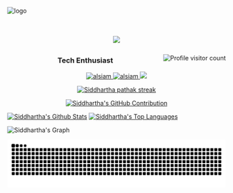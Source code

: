 ![logo](https://github.com/siddhartha1104/siddhartha1104/blob/main/IMG_4623.jpg)

<h1 align="center">
  <a href="https://github.com/siddhartha1104"><img src="https://readme-typing-svg.herokuapp.com?font=Fira+Code&pause=1000&color=45F71E&random=false&width=435&lines=Hi+👋,+It's+me+Siddhartha+Pathak"></a>
</h1>

<a href="https://komarev.com/ghpvc/?username=alsiam">
  <img align="right" src="https://komarev.com/ghpvc/?username=siddhartha1104&label=Visitors&color=1422F7&style=flat" alt="Profile visitor count" />
</a>
<h3 align="center"> Tech Enthusiast </h3>

<p align="center">
 <a href="https://siddharthapathak.com.np/" target="_blank">
  <img src="https://img.shields.io/badge/my_portfolio-000?style=for-the-badge&logo=ko-fi&logoColor=white" alt="alsiam"/>
 </a>
 <a href="https://www.linkedin.com/in/siddharthapathak/" target="_blank">
  <img src="https://img.shields.io/badge/LinkedIn-0077B5?style=for-the-badge&logo=linkedin&logoColor=white" alt="alsiam"/>
 </a>
 <a href="https://x.com/sidx404" target="_blank">
  <img src="https://img.shields.io/badge/Twitter-1DA1F2?style=for-the-badge&logo=twitter&logoColor=white" />
 </a>
</p>

<!-- <h2>💻 Tech Stack</h2>
  <p align="center">
    <img align="left" alt="Git" width="30px" style="padding-right:10px;" src="https://cdn.jsdelivr.net/gh/devicons/devicon/icons/git/git-original.svg" />
    <img align="left" alt="Linux" width="30px" style="padding-right:10px;" src="https://cdn.jsdelivr.net/gh/devicons/devicon/icons/linux/linux-original.svg" />
    <img align="left" alt="HTML" width="30px" style="padding-right:10px;" src="https://cdn.jsdelivr.net/gh/devicons/devicon/icons/html5/html5-plain.svg" />
    <img align="left" alt="CSS" width="30px" style="padding-right:10px;" src="https://cdn.jsdelivr.net/gh/devicons/devicon/icons/css3/css3-plain.svg" />
    <img align="left" alt="Python" width="30px" style="padding-right:10px;" src="https://cdn.jsdelivr.net/gh/devicons/devicon/icons/python/python-plain.svg" />
    <img align="left" alt="GitHub" width="30px" style="padding-right:10px;" src="https://cdn.jsdelivr.net/gh/devicons/devicon/icons/github/github-original.svg" />
    <img align="left" alt="Fedora" width="30px" style="padding-right:10px;" src="https://raw.githubusercontent.com/devicons/devicon/refs/heads/master/icons/fedora/fedora-original.svg">
  </br>
</p> -->

<p align="center">
  <a href="https://github.com/siddhartha1104">
    <img src="https://github-readme-streak-stats.herokuapp.com/?user=siddhartha1104&theme=radical&border=7F3FBF&background=0D1117" alt="Siddhartha pathak streak"/>
  </a>
</p>

<p align="center">
  <a href="https://github.com/siddhartha1104">
    <img src="https://github-profile-summary-cards.vercel.app/api/cards/profile-details?username=siddhartha1104&theme=radical" alt="Siddhartha's GitHub Contribution"/>
  </a>
</p>

<p>
    <a href="https://github.com/siddhartha1104"><img alt="Siddhartha's Github Stats" src="https://denvercoder1-github-readme-stats.vercel.app/api?username=siddhartha1104&show_icons=true&count_private=true&theme=react&border_color=7F3FBF&bg_color=0D1117&title_color=F85D7F&icon_color=F8D866" height="192px" width="49.5%"/></a>
    <a href="https://github.com/siddhartha1104"><img alt="Siddhartha's Top Languages" src="https://denvercoder1-github-readme-stats.vercel.app/api/top-langs/?username=siddhartha1104&langs_count=4&layout=compact&theme=react&border_color=7F3FBF&bg_color=0D1117&title_color=F85D7F&icon_color=F8D866" height="192px" width="49.5%"/></a>
</p>

![Siddhartha's Graph](https://github-readme-activity-graph.vercel.app/graph?username=siddhartha1104&custom_title=Siddhartha%Pathak's%20GitHub%20Activity%20Graph&bg_color=0D1117&color=7F3FBF&line=7F3FBF&point=7F3FBF&area_color=FFFFFF&title_color=FFFFFF&area=true)

<picture>
  <source media="(prefers-color-scheme: dark)" srcset="https://raw.githubusercontent.com/siddhartha1104/siddhartha1104/output/github-snake-dark.svg" />
  <source media="(prefers-color-scheme: light)" srcset="https://raw.githubusercontent.com/siddhartha1104/siddhartha1104/output/github-snake.svg" />
  <img alt="github-snake" src="https://raw.githubusercontent.com/siddhartha1104/siddhartha1104/output/github-snake.svg" />
</picture>
